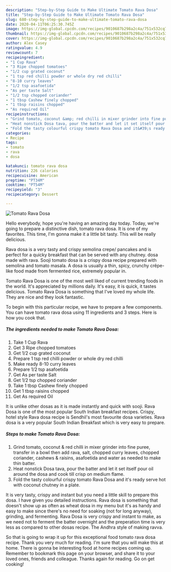 ```yaml
---
description: "Step-by-Step Guide to Make Ultimate Tomato Rava Dosa"
title: "Step-by-Step Guide to Make Ultimate Tomato Rava Dosa"
slug: 680-step-by-step-guide-to-make-ultimate-tomato-rava-dosa
date: 2020-04-11T06:25:30.745Z
image: https://img-global.cpcdn.com/recipes/9010687b298a2c4a/751x532cq70/tomato-rava-dosa-recipe-main-photo.jpg
thumbnail: https://img-global.cpcdn.com/recipes/9010687b298a2c4a/751x532cq70/tomato-rava-dosa-recipe-main-photo.jpg
cover: https://img-global.cpcdn.com/recipes/9010687b298a2c4a/751x532cq70/tomato-rava-dosa-recipe-main-photo.jpg
author: Alex Casey
ratingvalue: 4.9
reviewcount: 7
recipeingredient:
- "1 Cup Rava"
- "3 Ripe chopped tomatoes"
- "1/2 cup grated coconut"
- "1 tsp red chilli powder or whole dry red chilli"
- "8-10 curry leaves"
- "1/2 tsp asafoetida"
- "As per taste Salt"
- "1/2 tsp chopped coriander"
- "1 tbsp Cashew finely chopped"
- "1 tbsp raisins chopped"
- "As required Oil"
recipeinstructions:
- "Grind tomato, coconut &amp; red chilli in mixer grinder into fine puree, transfer in a bowl then add rava, salt, chopped curry leaves, chopped coriander, cashews &amp; raisins, asafoetida and water as needed to make thin batter."
- "Heat nonstick Dosa tava, pour the batter and let it set itself pour oil around the dosa and cook till crisp on medium flame."
- "Fold the tasty colourful crispy tomato Rava Dosa and it&#39;s ready serve hot with coconut chutney in a plate."
categories:
- Recipe
tags:
- tomato
- rava
- dosa

katakunci: tomato rava dosa 
nutrition: 226 calories
recipecuisine: American
preptime: "PT34M"
cooktime: "PT54M"
recipeyield: "3"
recipecategory: Dessert

---
```



![Tomato Rava Dosa](https://img-global.cpcdn.com/recipes/9010687b298a2c4a/751x532cq70/tomato-rava-dosa-recipe-main-photo.jpg)

Hello everybody, hope you're having an amazing day today. Today, we're going to prepare a distinctive dish, tomato rava dosa. It is one of my favorites. This time, I'm gonna make it a little bit tasty. This will be really delicious.

Rava dosa is a very tasty and crispy semolina crepe/ pancakes and is perfect for a quicky breakfast that can be served with any chutney. dosa made with rava. Sooji tomato dosa is a crispy dosa recipe prepared with semolina and tomato masala. A dosa is usually a thin, spicy, crunchy crêpe-like food made from fermented rice, extremely popular in.

Tomato Rava Dosa is one of the most well liked of current trending foods in the world. It's appreciated by millions daily. It's easy, it is quick, it tastes delicious. Tomato Rava Dosa is something that I've loved my whole life. They are nice and they look fantastic.


To begin with this particular recipe, we have to prepare a few components. You can have tomato rava dosa using 11 ingredients and 3 steps. Here is how you cook that.

<!--inarticleads1-->

##### The ingredients needed to make Tomato Rava Dosa:

1. Take 1 Cup Rava
1. Get 3 Ripe chopped tomatoes
1. Get 1/2 cup grated coconut
1. Prepare 1 tsp red chilli powder or whole dry red chilli
1. Make ready 8-10 curry leaves
1. Prepare 1/2 tsp asafoetida
1. Get As per taste Salt
1. Get 1/2 tsp chopped coriander
1. Take 1 tbsp Cashew finely chopped
1. Get 1 tbsp raisins chopped
1. Get As required Oil


It is unlike other dosas as it is made instantly and quick with sooji. Rava Dosa is one of the most popular South Indian breakfast recipes. Crispy, hotel style Rava dosa recipe is Sendhil&#39;s most favourite dosa varieties. Rava dosa is a very popular South Indian Breakfast which is very easy to prepare. 

<!--inarticleads2-->

##### Steps to make Tomato Rava Dosa:

1. Grind tomato, coconut &amp; red chilli in mixer grinder into fine puree, transfer in a bowl then add rava, salt, chopped curry leaves, chopped coriander, cashews &amp; raisins, asafoetida and water as needed to make thin batter.
1. Heat nonstick Dosa tava, pour the batter and let it set itself pour oil around the dosa and cook till crisp on medium flame.
1. Fold the tasty colourful crispy tomato Rava Dosa and it&#39;s ready serve hot with coconut chutney in a plate.


It is very tasty, crispy and instant but you need a little skill to prepare this dosa. I have given you detailed instructions. Rava dosa is something that doesn&#39;t show up as often as wheat dosa in my menu but it&#39;s as handy and easy to make since there&#39;s no need for soaking (not for long anyway), grinding, and fermenting. Rava Dosa is very crispy and instant to make, as we need not to ferment the batter overnight and the preperation time is very less as compared to other dosas recipe. The Andhra style of making ravva. 

So that is going to wrap it up for this exceptional food tomato rava dosa recipe. Thank you very much for reading. I'm sure that you will make this at home. There is gonna be interesting food at home recipes coming up. Remember to bookmark this page on your browser, and share it to your loved ones, friends and colleague. Thanks again for reading. Go on get cooking!
